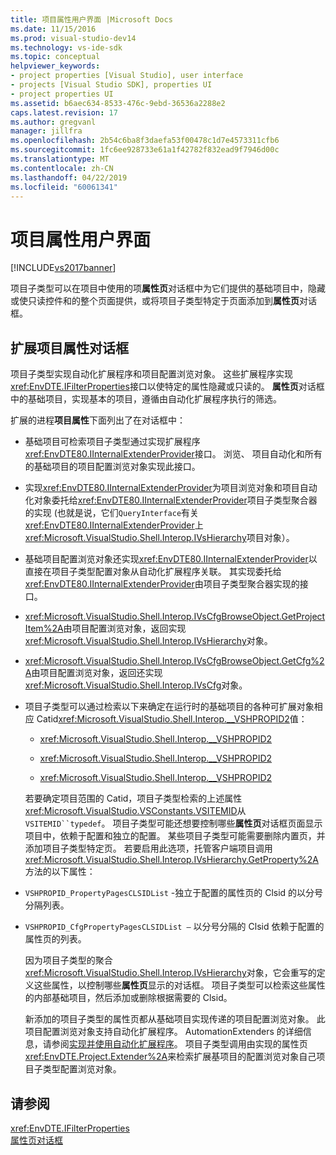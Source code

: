 ```yaml
---
title: 项目属性用户界面 |Microsoft Docs
ms.date: 11/15/2016
ms.prod: visual-studio-dev14
ms.technology: vs-ide-sdk
ms.topic: conceptual
helpviewer_keywords:
- project properties [Visual Studio], user interface
- projects [Visual Studio SDK], properties UI
- project properties UI
ms.assetid: b6aec634-8533-476c-9ebd-36536a2288e2
caps.latest.revision: 17
ms.author: gregvanl
manager: jillfra
ms.openlocfilehash: 2b54c6ba8f3daefa53f00478c1d7e4573311cfb6
ms.sourcegitcommit: 1fc6ee928733e61a1f42782f832ead9f7946d00c
ms.translationtype: MT
ms.contentlocale: zh-CN
ms.lasthandoff: 04/22/2019
ms.locfileid: "60061341"
---
```

# <a name="project-property-user-interface"></a>项目属性用户界面
[!INCLUDE[vs2017banner](../../includes/vs2017banner.md)]

项目子类型可以在项目中使用的项**属性页**对话框中为它们提供的基础项目中，隐藏或使只读控件和的整个页面提供，或将项目子类型特定于页面添加到**属性页**对话框。  
  
## <a name="extending-the-project-property-dialog-box"></a>扩展项目属性对话框  
 项目子类型实现自动化扩展程序和项目配置浏览对象。 这些扩展程序实现<xref:EnvDTE.IFilterProperties>接口以使特定的属性隐藏或只读的。 **属性页**对话框中的基础项目，实现基本的项目，遵循由自动化扩展程序执行的筛选。  
  
 扩展的进程**项目属性**下面列出了在对话框中：  
  
- 基础项目可检索项目子类型通过实现扩展程序<xref:EnvDTE80.IInternalExtenderProvider>接口。 浏览、 项目自动化和所有的基础项目的项目配置浏览对象实现此接口。  
  
- 实现<xref:EnvDTE80.IInternalExtenderProvider>为项目浏览对象和项目自动化对象委托给<xref:EnvDTE80.IInternalExtenderProvider>项目子类型聚合器的实现 (也就是说，它们`QueryInterface`有关<xref:EnvDTE80.IInternalExtenderProvider>上<xref:Microsoft.VisualStudio.Shell.Interop.IVsHierarchy>项目对象）。  
  
- 基础项目配置浏览对象还实现<xref:EnvDTE80.IInternalExtenderProvider>以直接在项目子类型配置对象从自动化扩展程序关联。 其实现委托给<xref:EnvDTE80.IInternalExtenderProvider>由项目子类型聚合器实现的接口。  
  
- <xref:Microsoft.VisualStudio.Shell.Interop.IVsCfgBrowseObject.GetProjectItem%2A>由项目配置浏览对象，返回实现<xref:Microsoft.VisualStudio.Shell.Interop.IVsHierarchy>对象。  
  
- <xref:Microsoft.VisualStudio.Shell.Interop.IVsCfgBrowseObject.GetCfg%2A>由项目配置浏览对象，返回还实现<xref:Microsoft.VisualStudio.Shell.Interop.IVsCfg>对象。  
  
- 项目子类型可以通过检索以下来确定在运行时的基础项目的各种可扩展对象相应 Catid<xref:Microsoft.VisualStudio.Shell.Interop.__VSHPROPID2>值：  
  
  - <xref:Microsoft.VisualStudio.Shell.Interop.__VSHPROPID2>  
  
  - <xref:Microsoft.VisualStudio.Shell.Interop.__VSHPROPID2>  
  
  - <xref:Microsoft.VisualStudio.Shell.Interop.__VSHPROPID2>  
  
  若要确定项目范围的 Catid，项目子类型检索的上述属性<xref:Microsoft.VisualStudio.VSConstants.VSITEMID>从`VSITEMID``typedef`。 项目子类型可能还想要控制哪些**属性页**对话框页面显示项目中，依赖于配置和独立的配置。 某些项目子类型可能需要删除内置页，并添加项目子类型特定页。 若要启用此选项，托管客户端项目调用<xref:Microsoft.VisualStudio.Shell.Interop.IVsHierarchy.GetProperty%2A>方法的以下属性：  
  
- `VSHPROPID_PropertyPagesCLSIDList` -独立于配置的属性页的 Clsid 的以分号分隔列表。  
  
- `VSHPROPID_CfgPropertyPagesCLSIDList —` 以分号分隔的 Clsid 依赖于配置的属性页的列表。  
  
  因为项目子类型的聚合<xref:Microsoft.VisualStudio.Shell.Interop.IVsHierarchy>对象，它会重写的定义这些属性，以控制哪些**属性页**显示的对话框。 项目子类型可以检索这些属性的内部基础项目，然后添加或删除根据需要的 Clsid。  
  
  新添加的项目子类型的属性页都从基础项目实现传递的项目配置浏览对象。 此项目配置浏览对象支持自动化扩展程序。 AutomationExtenders 的详细信息，请参阅[实现并使用自动化扩展程序](http://msdn.microsoft.com/library/0d5c218c-f412-4b28-ab0c-33a611f62356)。 项目子类型调用由实现的属性页<xref:EnvDTE.Project.Extender%2A>来检索扩展基项目的配置浏览对象自己项目子类型配置浏览对象。  
  
## <a name="see-also"></a>请参阅  
 <xref:EnvDTE.IFilterProperties>   
 [属性页对话框](http://msdn.microsoft.com/4a3d34ac-ed03-45e8-ae60-a0e1aad300e4)
